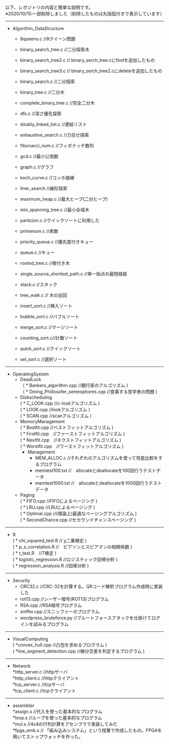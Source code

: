 
以下、レポジトリの内容と簡単な説明です。  
※2020/10/15:一部削除しました（削除したものは丸括弧付きで表示しています）

---
* Algorithm_DataStructure  
  * 8queens.c //8クイーン問題  
  * binary_search_tree.c //二分探索木  
  * binary_search_tree2.c // binary_serch_tree.cにfindを追加したもの  
  * binary_search_tree3.c // binary_serch_tree2.cにdeleteを追加したもの  
  * binary_search.c //二分探索  
  * binary_tree.c //二分木  
  * complete_binary_tree.c //完全二分木  
  * dfs.c //深さ優先探索  
  * doubly_linked_list.c //連結リスト  
  * exhaustive_search.c //力任せ探索  
  * fibonacci_num.c //フィボナッチ数列  
  * gcd.c //最小公倍数  
  * graph.c //グラフ  
  * koch_curve.c //コッホ曲線  
  * liner_search //線形探索  
  * maximum_heap.c //最大ヒープ(二分ヒープ)  
  * min_spanning_tree.c //最小全域木  
  * particion.c //クイックソートに利用した  
  * primenum.c //素数  
  * priority_queue.c //優先度付きキュー  
  * queue.c //キュー  
  * rooted_tree.c //根付き木  
  * single_source_shortest_path.c //単一始点の最短経路  
  * stack.c //スタック  
  * tree_walk.c // 木の巡回
   
  * insert_sort.c //挿入ソート  
  * bubble_sort.c //バブルソート  
  * merge_sort.c //マージソート  
  * counting_sort.c//計数ソート  
  * quick_sort.c //クイックソート  
  * sel_sort.c //選択ソート  
---  
* OperatingSystem  
  * DeadLock  
   （ * Bankers_algorithm.cpp //銀行家のアルゴリズム )  
   （ * Dining_Phillosofer_semesphores.cpp //食事する哲学者の問題 )  
  * Diskscheduling  
    ( * C_LOOK.cpp //c-lookアルゴリズム )  
    ( * LOOK.cpp //lookアルゴリズム )  
    ( * SCAN.cpp //scanアルゴリズム )  
  * MemoryManagement  
    ( * Bestfit.cpp //ベストフィットアルゴリズム )  
    ( * Firstfit.cpp　//ファーストフィットアルゴリズム )  
    ( * Nextfit.cpp　//ネクストフィットアルゴリズム )  
    ( * Worstfit.cpp　//ワーストフィットアルゴリズム )  
    * Management  
      * MEM_ALLOC.c //それぞれのアルゴリズムを使って性能比較をするプログラム  
      * memtest100.txt //　allocateとdeallocateを100回行うテストデータ  
      * memtest1000.txt //　allocateとdeallocateを1000回行うテストデータ  
  * Paging  
   ( * FIFO.cpp //FIFOによるページング )  
   ( * LRU.cpp //LRUによるページング )  
   ( * Optimal.cpp //(理論上)最適なページングアルゴリズム )   
   ( * SecondChance.cpp //セカウンドチャンスページング )  
---  
* R   
  ( * chi_squared_test.R // χ二乗検定 )  
  ( * p_s_correlation.R //　ピアソンとスピアマンの相関係数 )  
  ( * t_test.R　//T検定  )  
  ( * logistic_regression.R //ロジスティック回帰分析 )  
  ( * regression_analysis.R //回帰分析 )  
---   
* Security
  * CRC32.c //CRC-32を計算する。QRコード解析プログラム作成時に実装した  
  * rot13.cpp //シーザー暗号(ROT13)プログラム  
  * RSA.cpp //RSA暗号プログラム  
  * sniffer.cpp //スニッファーのプログラム  
  * wordpress_bruteforce.py //ブルートフォースアタックを仕掛けてログインを試みるプログラム  
---
* VisualComputing  
  ( *convex_hull.cpp //凸包を求めるプログラム )  
  ( *line_segment_detection.cpp //線分交差を判定するプログラム )  
---
* Network  
  *http_server.c //httpサーバ  
  *http_client.c //httpクライアント  
  *tcp_server.c //tcpサーバ  
  *tcp_client.c //tcpクライアント  　　
---
* assembler  
  *assign.s //代入を使った基本的なプログラム  
  *loop.s //ループを使った基本的なプログラム  
  *mul.s //4x4の行列計算をアセンブラで実装してみた  
  *fpga_emb.s // 「組み込みシステム」という授業で作成したもの。FPGAを用いてストップウォッチを作った。     
